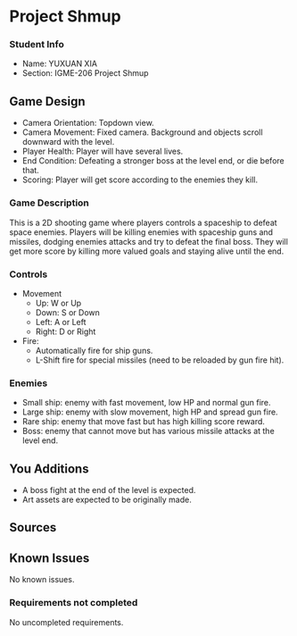 # Project Shmup

### Student Info

-   Name: YUXUAN XIA
-   Section: IGME-206 Project Shmup

## Game Design

-   Camera Orientation: Topdown view.
-   Camera Movement: Fixed camera. Background and objects scroll downward with the level.
-   Player Health: Player will have several lives.
-   End Condition: Defeating a stronger boss at the level end, or die before that.
-   Scoring: Player will get score according to the enemies they kill.

### Game Description

This is a 2D shooting game where players controls a spaceship to defeat space enemies. 
Players will be killing enemies with spaceship guns and missiles, dodging enemies attacks 
and try to defeat the final boss. They will get more score by killing more valued goals 
and staying alive until the end.

### Controls

-   Movement
    -   Up: W or Up
    -   Down: S or Down
    -   Left: A or Left
    -   Right: D or Right
-   Fire: 
    - Automatically fire for ship guns.          
    - L-Shift fire for special missiles (need to be reloaded by gun fire hit).

### Enemies
-   Small ship: enemy with fast movement, low HP and normal gun fire.
-   Large ship: enemy with slow movement, high HP and spread gun fire.
-   Rare ship: enemy that move fast but has high killing score reward.
-   Boss: enemy that cannot move but has various missile attacks at the level end.

## You Additions

-   A boss fight at the end of the level is expected.
-   Art assets are expected to be originally made.

## Sources


## Known Issues

No known issues.

### Requirements not completed

No uncompleted requirements.


